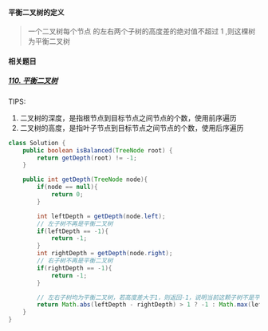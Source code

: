#### 平衡二叉树的定义
> 一个二叉树每个节点 的左右两个子树的高度差的绝对值不超过 1 ,则这棵树为平衡二叉树

#### 相关题目
##### [110. 平衡二叉树](https://leetcode.cn/problems/balanced-binary-tree/)
TIPS:
1. 二叉树的深度，是指根节点到目标节点之间节点的个数，使用前序遍历
2. 二叉树的高度，是指叶子节点到目标节点之间节点的个数，使用后序遍历

``` Java
class Solution {
    public boolean isBalanced(TreeNode root) {
        return getDepth(root) != -1;
    }

    public int getDepth(TreeNode node){
        if(node == null){
            return 0;
        }

        int leftDepth = getDepth(node.left);
        // 左子树不再是平衡二叉树
        if(leftDepth == -1){
            return -1;
        }
        int rightDepth = getDepth(node.right);
        // 右子树不再是平衡二叉树
        if(rightDepth == -1){
            return -1;
        }

        // 左右子树均为平衡二叉树，若高度差大于1，则返回-1，说明当前这颗子树不是平衡二叉树
        return Math.abs(leftDepth - rightDepth) > 1 ? -1 : Math.max(leftDepth, rightDepth) + 1;
    }
}
```




